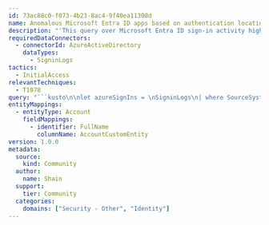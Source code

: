 ```yaml
---
id: 73ac88c0-f073-4b23-8ac4-9f40ea11308d
name: Anomalous Microsoft Entra ID apps based on authentication location
description: "'This query over Microsoft Entra ID sign-in activity highlights Microsoft Entra ID apps with \nan unusually high ratio of distinct geolocations versus total number of authentications'\n"
requiredDataConnectors:
  - connectorId: AzureActiveDirectory
    dataTypes:
      - SigninLogs
tactics:
  - InitialAccess
relevantTechniques:
  - T1078
query: "```kusto\n\nlet azureSignIns = \nSigninLogs\n| where SourceSystem == \"Azure AD\"\n| where OperationName == \"Sign-in activity\"\n| project TimeGenerated, OperationName, AppDisplayName , Identity, UserId, UserPrincipalName, Location, LocationDetails, \nClientAppUsed, DeviceDetail, ConditionalAccessPolicies;\nazureSignIns\n| extend locationString = strcat(tostring(LocationDetails[\"countryOrRegion\"]), \"/\", \ntostring(LocationDetails[\"state\"]), \"/\", tostring(LocationDetails[\"city\"]), \";\" , tostring(LocationDetails[\"geoCoordinates\"]))\n| summarize rawSigninCount = count(), countByAccount = dcount(UserId), locationCount = dcount(locationString) by AppDisplayName\n// tail - pick a threshold to rule out the very-high volume Azure AD apps\n| where rawSigninCount < 1000\n// more locations than accounts\n| where locationCount>countByAccount\n// almost as many / more locations than sign-ins!\n| where 1.0*rawSigninCount / locationCount > 0.8 \n| order by rawSigninCount  desc\n| join kind = leftouter (\n   azureSignIns \n) on AppDisplayName \n| project AppDisplayName, TimeGenerated , Identity, rawSigninCount, countByAccount, locationCount,  \nlocationString = strcat(tostring(LocationDetails[\"countryOrRegion\"]), \"/\", tostring(LocationDetails[\"state\"]), \"/\", \ntostring(LocationDetails[\"city\"]), \";\" , tostring(LocationDetails[\"geoCoordinates\"])), UserPrincipalName\n| extend timestamp = TimeGenerated, AccountCustomEntity = UserPrincipalName \n| order by AppDisplayName, TimeGenerated desc\n```"
entityMappings:
  - entityType: Account
    fieldMappings:
      - identifier: FullName
        columnName: AccountCustomEntity
version: 1.0.0
metadata:
  source:
    kind: Community
  author:
    name: Shain
  support:
    tier: Community
  categories:
    domains: ["Security - Other", "Identity"]
---
```


